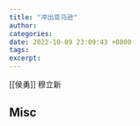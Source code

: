 ```yaml
---
title: "冲出亚马逊"
author: 
categories: 
date: 2022-10-09 23:09:43 +0800
tags: 
excerpt: 
---
```




[[侯勇]]
穆立新



## Misc




